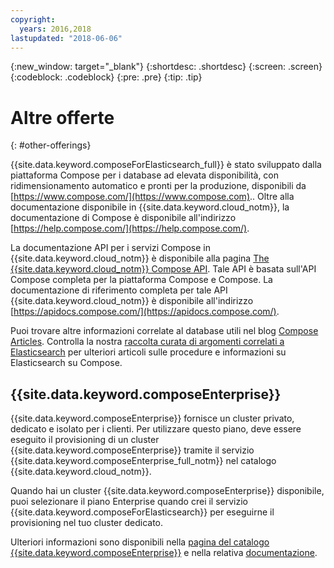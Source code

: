 ```yaml
---
copyright:
  years: 2016,2018
lastupdated: "2018-06-06"
---
```


{:new_window: target="_blank"}
{:shortdesc: .shortdesc}
{:screen: .screen}
{:codeblock: .codeblock}
{:pre: .pre}
{:tip: .tip}

# Altre offerte 
{: #other-offerings}

{{site.data.keyword.composeForElasticsearch_full}} è stato sviluppato dalla piattaforma Compose per i database ad elevata disponibilità, con ridimensionamento automatico e pronti per la produzione, disponibili da [https://www.compose.com/](https://www.compose.com).. Oltre alla documentazione disponibile in {{site.data.keyword.cloud_notm}}, la documentazione di Compose è disponibile all'indirizzo [https://help.compose.com/](https://help.compose.com/).

La documentazione API per i servizi Compose in {{site.data.keyword.cloud_notm}} è disponibile alla pagina [The {{site.data.keyword.cloud_notm}} Compose API](https://www.compose.com/articles/the-ibm-cloud-compose-api/). Tale API è basata sull'API Compose completa per la piattaforma Compose e Compose. La documentazione di riferimento completa per tale API {{site.data.keyword.cloud_notm}} è disponibile all'indirizzo [https://apidocs.compose.com/](https://apidocs.compose.com/).

Puoi trovare altre informazioni correlate al database utili nel blog [Compose Articles](https://www.compose.com/articles/). Controlla la nostra [raccolta curata di argomenti correlati a Elasticsearch](https://www.compose.com/articles/curated-collection-elasticsearch/) per ulteriori articoli sulle procedure e informazioni su Elasticsearch su Compose.

## {{site.data.keyword.composeEnterprise}}

{{site.data.keyword.composeEnterprise}} fornisce un cluster privato, dedicato e isolato per i clienti. Per utilizzare questo piano, deve essere eseguito il provisioning di un cluster {{site.data.keyword.composeEnterprise}} tramite il servizio {{site.data.keyword.composeEnterprise_full_notm}} nel catalogo {{site.data.keyword.cloud_notm}}.

Quando hai un cluster {{site.data.keyword.composeEnterprise}} disponibile, puoi selezionare il piano Enterprise quando crei il servizio {{site.data.keyword.composeForElasticsearch}} per eseguirne il provisioning nel tuo cluster dedicato.

Ulteriori informazioni sono disponibili nella [pagina del catalogo {{site.data.keyword.composeEnterprise}}](https://console.{DomainName}/catalog/services/compose-enterprise) e nella relativa [documentazione](https://console.{DomainName}/docs/services/ComposeEnterprise/index.html#about-compose-enterprise).
